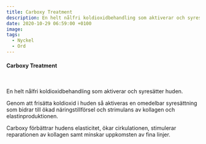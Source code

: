 ```yaml
---
title: Carboxy Treatment
description: En helt nålfri koldioxidbehandling som aktiverar och syresätter huden.
date: 2020-10-29 06:59:00 +0100
image:
tags:
  - Nyckel
  - Ord
---
```


#### Carboxy Treatment

&nbsp;

En helt n&aring;lfri koldioxidbehandling som aktiverar och syresätter huden.

Genom att frisätta koldioxid i huden s&aring; aktiveras en omedelbar syresättning som bidrar till ökad näringstillförsel och strimulans av kollagen och elastinproduktionen.

Carboxy förbättrar hudens elasticitet, ökar cirkulationen, stimulerar reparationen av kollagen samt minskar uppkomsten av fina linjer.&nbsp;

&nbsp;